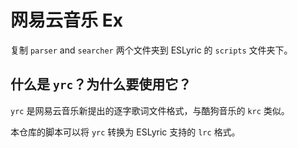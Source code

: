 # 网易云音乐 Ex

复制 `parser` and `searcher` 两个文件夹到 ESLyric 的 `scripts` 文件夹下。

## 什么是 `yrc`？为什么要使用它？

`yrc` 是网易云音乐新提出的逐字歌词文件格式，与酷狗音乐的 `krc` 类似。

本仓库的脚本可以将 `yrc` 转换为 ESLyric 支持的 `lrc` 格式。
